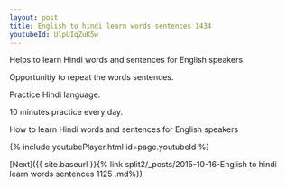 ```yaml
---
layout: post
title: English to hindi learn words sentences 1434 
youtubeId: UlpUIqZuK5w
---
```

 
 
Helps to learn Hindi words and sentences for English speakers.

Opportunitiy to repeat the words sentences. 

Practice Hindi language. 
 
10 minutes practice every day. 
 
How to learn Hindi words and sentences for English speakers 
 
{% include youtubePlayer.html id=page.youtubeId %}
 
 
[Next]({{ site.baseurl }}{% link  split2/_posts/2015-10-16-English to hindi learn words sentences 1125 .md%})
 
